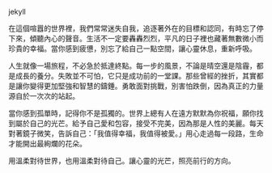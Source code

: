 jekyll

在這個喧囂的世界裡，我們常常迷失自我，追逐著外在的目標和認同，有時忘了停下來，傾聽內心的聲音。生活不一定要轟轟烈烈，平凡的日子裡也藏著無數微小而珍貴的幸福。當你感到疲憊，別忘了給自己一點空間，讓心靈休息，重新呼吸。

人生就像一場旅程，不必急於抵達終點。每一步的風景，不論是晴空還是陰霾，都是成長的養分。失敗並不可怕，它只是成功前的一堂課。那些曾經的挫折，其實都是讓你變得更加堅強和智慧的鑄錘。勇敢面對挑戰，別害怕跌倒，因為真正的力量源自於一次次的站起。

當你感到孤單時，記得你不是孤獨的。世界上總有人在遠方默默為你祝福，願你找到屬於自己的光芒。給予自己愛和包容，接受不完美，因為那是人性的美麗。每天對著鏡子微笑，告訴自己：「我值得幸福，我值得被愛。」用心走過每一段路，生命才能開出最絢爛的花朵。

用溫柔對待世界，也用溫柔對待自己。讓心靈的光芒，照亮前行的方向。
